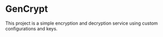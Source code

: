 # GenCrypt
This project is a simple encryption and decryption service using custom configurations and keys.
